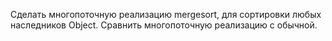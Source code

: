 Сделать многопоточную реализацию mergesort, для сортировки любых наследников Object. 
Сравнить многопоточную реализацию с обычной.
